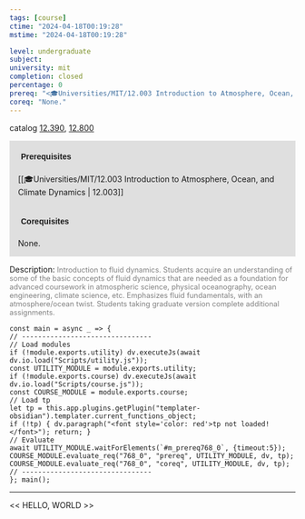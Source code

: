 ```yaml
---
tags: [course]
ctime: "2024-04-18T00:19:28"
mstime: "2024-04-18T00:19:28"

level: undergraduate
subject: 
university: mit
completion: closed
percentage: 0
prereq: "<🎓Universities/MIT/12.003 Introduction to Atmosphere, Ocean, and Climate Dynamics>"
coreq: "None."
---
```


catalog [12.390](http://student.mit.edu/catalog/m12a.html#12.390), [12.800](http://student.mit.edu/catalog/m12c.html#12.800)

<span style="display: block; padding: 15px; background-color: rgb(100, 100, 100, 0.2);"><font id="m_prereq768_0" style="display: block; font-family: Arial, sans-serif; font-weight: bold; padding: 5px">Prerequisites</font><br><span id="prereq768_0">[[🎓Universities/MIT/12.003 Introduction to Atmosphere, Ocean, and Climate Dynamics | 12.003]]</span></span>
<span style="display: block; padding: 15px; background-color: rgb(100, 100, 100, 0.2);"><font id="m_coreq768_0" style="display: block; font-family: Arial, sans-serif; font-weight: bold; padding: 5px">Corequisites</font><br><span id="coreq768_0">None.</span></span>

<font style="">Description:</font>
<font style="color: grey; font-size: 0.8rem;">Introduction to fluid dynamics. Students acquire an understanding of some of the basic concepts of fluid dynamics that are needed as a foundation for advanced coursework in atmospheric science, physical oceanography, ocean engineering, climate science, etc. Emphasizes fluid fundamentals, with an atmosphere/ocean twist. Students taking graduate version complete additional assignments.</font>

```dataviewjs
const main = async _ => {
// --------------------------------
// Load modules
if (!module.exports.utility) dv.executeJs(await dv.io.load("Scripts/utility.js"));
const UTILITY_MODULE = module.exports.utility;
if (!module.exports.course) dv.executeJs(await dv.io.load("Scripts/course.js"));
const COURSE_MODULE = module.exports.course;
// Load tp
let tp = this.app.plugins.getPlugin("templater-obsidian").templater.current_functions_object;
if (!tp) { dv.paragraph("<font style='color: red'>tp not loaded!</font>"); return; }
// Evaluate
await UTILITY_MODULE.waitForElements(`#m_prereq768_0`, {timeout:5});
COURSE_MODULE.evaluate_req("768_0", "prereq", UTILITY_MODULE, dv, tp);
COURSE_MODULE.evaluate_req("768_0", "coreq", UTILITY_MODULE, dv, tp);
// --------------------------------
}; main();
```

---

<< HELLO, WORLD >>

